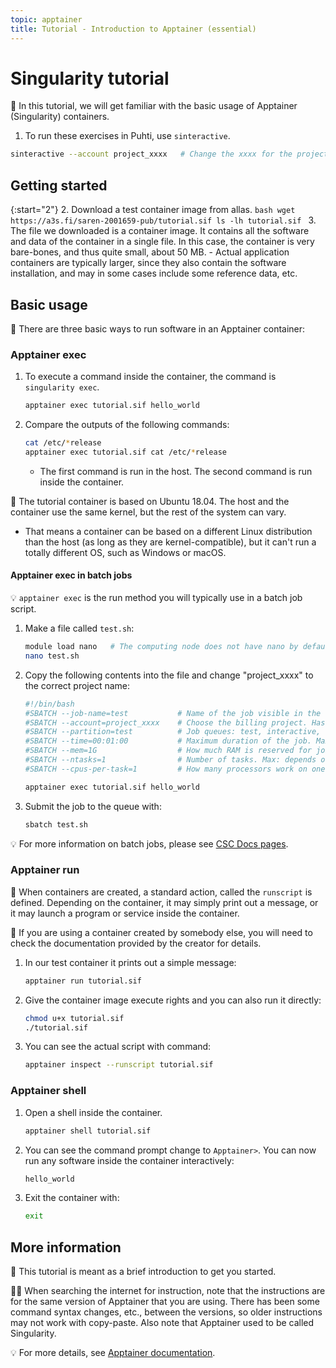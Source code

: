 ```yaml
---
topic: apptainer
title: Tutorial - Introduction to Apptainer (essential)
---
```


# Singularity tutorial

💬 In this tutorial, we will get familiar with the basic usage of Apptainer (Singularity) containers. 

1. To run these exercises in Puhti, use `sinteractive`.
```bash
sinteractive --account project_xxxx   # Change the xxxx for the project number
```

## Getting started

{:start="2"}
2. Download a test container image from allas.
    ```bash
    wget  https://a3s.fi/saren-2001659-pub/tutorial.sif
    ls -lh tutorial.sif
    ```
3. The file we downloaded is a container image. It contains all the software and data of the container in a single file. In this case, the container is very bare-bones, and thus quite small, about 50 MB. 
    - Actual application containers are typically larger, since they also contain the software installation, and may in some cases include some reference data, etc.

## Basic usage

💬 There are three basic ways to run software in an Apptainer container:

### Apptainer exec
1. To execute a command inside the container, the command is `singularity exec`.
    ```bash
    apptainer exec tutorial.sif hello_world
    ```
2. Compare the outputs of the following commands:
    ```bash
    cat /etc/*release
    apptainer exec tutorial.sif cat /etc/*release
    ```
    - The first command is run in the host. The second command is run inside the container.

💭 The tutorial container is based on Ubuntu 18.04. The host and the container use the same kernel, but the rest of the system can vary. 
- That means a container can be based on a different Linux distribution than the host (as long as they are kernel-compatible), but it can't run a totally different OS, such as Windows or macOS.

#### Apptainer exec in batch jobs
💡 `apptainer exec` is the run method you will typically use in a batch job script.

1. Make a file called `test.sh`:
    ```bash
    module load nano   # The computing node does not have nano by default
    nano test.sh
    ```
2. Copy the following contents into the file and change "project_xxxx" to the correct project name:
    ```bash
   #!/bin/bash
   #SBATCH --job-name=test           # Name of the job visible in the queue.
   #SBATCH --account=project_xxxx    # Choose the billing project. Has to be defined!
   #SBATCH --partition=test          # Job queues: test, interactive, small, large, longrun, hugemem, hugemem_longrun
   #SBATCH --time=00:01:00           # Maximum duration of the job. Max: depends of the partition. 
   #SBATCH --mem=1G                  # How much RAM is reserved for job per node.
   #SBATCH --ntasks=1                # Number of tasks. Max: depends on partition.
   #SBATCH --cpus-per-task=1         # How many processors work on one task. Max: Number of CPUs per node.

   apptainer exec tutorial.sif hello_world
    ```
3. Submit the job to the queue with:
    ```bash
   sbatch test.sh
    ```

💡 For more information on batch jobs, please see [CSC Docs pages](https://docs.csc.fi/computing/running/getting-started/).

### Apptainer run
💬 When containers are created, a standard action, called the `runscript` is defined. Depending on the container, it may simply print out a message, or it may launch a program or service inside the container. 

💭 If you are using a container created by somebody else, you will need to check the documentation provided by the creator for details.

1. In our test container it prints out a simple message:
    ```bash
    apptainer run tutorial.sif
    ```
2. Give the container image execute rights and you can also run it directly:
    ```bash
    chmod u+x tutorial.sif
    ./tutorial.sif
    ```
3. You can see the actual script with command:
    ```bash
    apptainer inspect --runscript tutorial.sif
    ```

### Apptainer shell

1. Open a shell inside the container. 
    ```bash
    apptainer shell tutorial.sif
    ```
2. You can see the command prompt change to `Apptainer>`. You can now run any software inside the container interactively:
    ```bash
    hello_world
    ```
3. Exit the container with:
    ```bash
    exit
    ```

## More information

💬 This tutorial is meant as a brief introduction to get you started.

☝🏻 When searching the internet for instruction, note that the instructions are for the same version of Apptainer that you are using. There has been some command syntax changes, etc., between the versions, so older instructions may not work with copy-paste. Also note that Apptainer used to be called Singularity. 

💡 For more details, see [Apptainer documentation]([https://apptainer.org/docs/user/latest/](https://apptainer.org/docs/user/latest/)).
